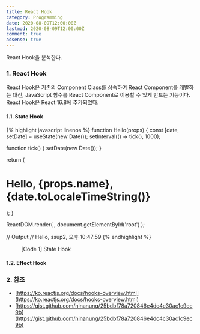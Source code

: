 ```yaml
---
title: React Hook
category: Programming
date: 2020-08-09T12:00:00Z
lastmod: 2020-08-09T12:00:00Z
comment: true
adsense: true
---
```


React Hook을 분석한다.

### 1. React Hook

React Hook은 기존의 Component Class를 상속하여 React Component를 개발하는 대신, JavaScript 함수를 React Component로 이용할 수 있게 만드는 기능이다. React Hook은 React 16.8에 추가되었다.

#### 1.1. State Hook

{% highlight javascript linenos %}
function Hello(props) {
  const [date, setDate] = useState(new Date());
  setInterval(() => tick(), 1000);

  function tick() {
    setDate(new Date());
  }

  return (
    <div>
      <h1>Hello, {props.name}, {date.toLocaleTimeString()}</h1>
    </div>
  );
}

ReactDOM.render(
  <Hello name='ssup2' />,
  document.getElementById('root')
);

// Output
// Hello, ssup2, 오후 10:47:59
{% endhighlight %}
<figure>
<figcaption class="caption">[Code 1] State Hook</figcaption>
</figure>

#### 1.2. Effect Hook

### 2. 참조

* [https://ko.reactjs.org/docs/hooks-overview.html](https://ko.reactjs.org/docs/hooks-overview.html)
* [https://gist.github.com/ninanung/25bdbf78a720846e4dc4c30ac1c9ec9b](https://gist.github.com/ninanung/25bdbf78a720846e4dc4c30ac1c9ec9b)